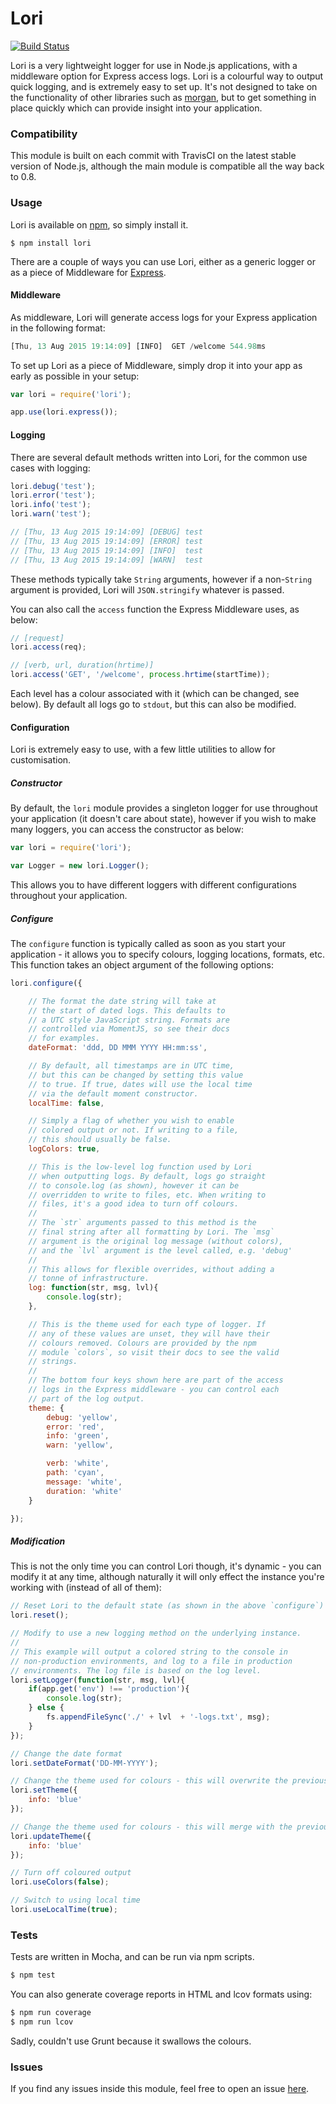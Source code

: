 # Lori
[![Build Status](https://travis-ci.org/whitfin/lori.svg?branch=master)](https://travis-ci.org/whitfin/lori)

Lori is a very lightweight logger for use in Node.js applications, with a middleware option for Express access logs. Lori is a colourful way to output quick logging, and is extremely easy to set up. It's not designed to take on the functionality of other libraries such as [morgan](https://github.com/expressjs/morgan), but to get something in place quickly which can provide insight into your application.

### Compatibility

This module is built on each commit with TravisCI on the latest stable version of Node.js, although the main module is compatible all the way back to 0.8.

### Usage

Lori is available on [npm](https://www.npmjs.com/package/lori), so simply install it.

```
$ npm install lori
```

There are a couple of ways you can use Lori, either as a generic logger or as a piece of Middleware for [Express](http://expressjs.com/).

#### Middleware

As middleware, Lori will generate access logs for your Express application in the following format:

```javascript
[Thu, 13 Aug 2015 19:14:09] [INFO]  GET /welcome 544.98ms
```

To set up Lori as a piece of Middleware, simply drop it into your app as early as possible in your setup:

```javascript
var lori = require('lori');

app.use(lori.express());
```

#### Logging

There are several default methods written into Lori, for the common use cases with logging:

```javascript
lori.debug('test');
lori.error('test');
lori.info('test');
lori.warn('test');

// [Thu, 13 Aug 2015 19:14:09] [DEBUG] test
// [Thu, 13 Aug 2015 19:14:09] [ERROR] test
// [Thu, 13 Aug 2015 19:14:09] [INFO]  test
// [Thu, 13 Aug 2015 19:14:09] [WARN]  test
```

These methods typically take `String` arguments, however if a non-`String` argument is provided, Lori will `JSON.stringify` whatever is passed.

You can also call the `access` function the Express Middleware uses, as below:

```javascript
// [request]
lori.access(req);

// [verb, url, duration(hrtime)]
lori.access('GET', '/welcome', process.hrtime(startTime));
```

Each level has a colour associated with it (which can be changed, see below). By default all logs go to `stdout`, but this can also be modified.

#### Configuration

Lori is extremely easy to use, with a few little utilities to allow for customisation.

##### Constructor

By default, the `lori` module provides a singleton logger for use throughout your application (it doesn't care about state), however if you wish to make many loggers, you can access the constructor as below:

```javascript
var lori = require('lori');

var Logger = new lori.Logger();
```

This allows you to have different loggers with different configurations throughout your application.

##### Configure

The `configure` function is typically called as soon as you start your application - it allows you to specify colours, logging locations, formats, etc. This function takes an object argument of the following options:

```javascript
lori.configure({

    // The format the date string will take at
    // the start of dated logs. This defaults to
    // a UTC style JavaScript string. Formats are
    // controlled via MomentJS, so see their docs
    // for examples.
    dateFormat: 'ddd, DD MMM YYYY HH:mm:ss',

    // By default, all timestamps are in UTC time,
    // but this can be changed by setting this value
    // to true. If true, dates will use the local time
    // via the default moment constructor.
    localTime: false,

    // Simply a flag of whether you wish to enable
    // colored output or not. If writing to a file,
    // this should usually be false.
    logColors: true,

    // This is the low-level log function used by Lori
    // when outputting logs. By default, logs go straight
    // to console.log (as shown), however it can be
    // overridden to write to files, etc. When writing to
    // files, it's a good idea to turn off colours.
    //
    // The `str` arguments passed to this method is the
    // final string after all formatting by Lori. The `msg`
    // argument is the original log message (without colors),
    // and the `lvl` argument is the level called, e.g. 'debug'
    //
    // This allows for flexible overrides, without adding a
    // tonne of infrastructure.
    log: function(str, msg, lvl){
        console.log(str);
    },

    // This is the theme used for each type of logger. If
    // any of these values are unset, they will have their
    // colours removed. Colours are provided by the npm
    // module `colors`, so visit their docs to see the valid
    // strings.
    //
    // The bottom four keys shown here are part of the access
    // logs in the Express middleware - you can control each
    // part of the log output.
    theme: {
        debug: 'yellow',
        error: 'red',
        info: 'green',
        warn: 'yellow',

        verb: 'white',
        path: 'cyan',
        message: 'white',
        duration: 'white'
    }

});
```

##### Modification

This is not the only time you can control Lori though, it's dynamic - you can modify it at any time, although naturally it will only effect the instance you're working with (instead of all of them):

```javascript
// Reset Lori to the default state (as shown in the above `configure`)
lori.reset();

// Modify to use a new logging method on the underlying instance.
//
// This example will output a colored string to the console in
// non-production environments, and log to a file in production
// environments. The log file is based on the log level.
lori.setLogger(function(str, msg, lvl){
    if(app.get('env') !== 'production'){
        console.log(str);
    } else {
        fs.appendFileSync('./' + lvl  + '-logs.txt', msg);
    }
});

// Change the date format
lori.setDateFormat('DD-MM-YYYY');

// Change the theme used for colours - this will overwrite the previous theme
lori.setTheme({
    info: 'blue'
});

// Change the theme used for colours - this will merge with the previous theme
lori.updateTheme({
    info: 'blue'
});

// Turn off coloured output
lori.useColors(false);

// Switch to using local time
lori.useLocalTime(true);
```

### Tests

Tests are written in Mocha, and can be run via npm scripts.

```bash
$ npm test
```

You can also generate coverage reports in HTML and lcov formats using:

```bash
$ npm run coverage
$ npm run lcov
```

Sadly, couldn't use Grunt because it swallows the colours.

### Issues

If you find any issues inside this module, feel free to open an issue [here](https://github.com/whitfin/lori/issues "Lori Issues").
